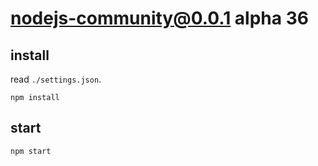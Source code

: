 # nodejs-community@0.0.1 alpha 36


## install
read `./settings.json`.
```
npm install
```


## start
```
npm start
```